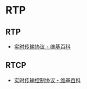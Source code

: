 # RTP

## RTP

- [实时传输协议 - 维基百科](https://zh.wikipedia.org/wiki/%E5%AE%9E%E6%97%B6%E4%BC%A0%E8%BE%93%E5%8D%8F%E8%AE%AE)

## RTCP

- [实时传输控制协议 - 维基百科](https://zh.wikipedia.org/wiki/%E5%AE%9E%E6%97%B6%E4%BC%A0%E8%BE%93%E6%8E%A7%E5%88%B6%E5%8D%8F%E8%AE%AE)
